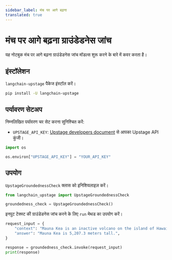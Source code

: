 ```yaml
---
sidebar_label: मंच पर आगे बढ़ना
translated: true
---
```


# मंच पर आगे बढ़ना ग्राउंडेडनेस जांच

यह नोटबुक मंच पर आगे बढ़ना ग्राउंडेडनेस जांच मॉडल्स शुरू करने के बारे में कवर करता है।

## इंस्टॉलेशन

`langchain-upstage` पैकेज इंस्टॉल करें।

```bash
pip install -U langchain-upstage
```

## पर्यावरण सेटअप

निम्नलिखित पर्यावरण चर सेट करना सुनिश्चित करें:

- `UPSTAGE_API_KEY`: [Upstage developers document](https://developers.upstage.ai/docs/getting-started/quick-start) से आपका Upstage API कुंजी।

```python
import os

os.environ["UPSTAGE_API_KEY"] = "YOUR_API_KEY"
```

## उपयोग

`UpstageGroundednessCheck` क्लास को इनिशियलाइज़ करें।

```python
from langchain_upstage import UpstageGroundednessCheck

groundedness_check = UpstageGroundednessCheck()
```

इनपुट टेक्स्ट की ग्राउंडेडनेस जांच करने के लिए `run` मेथड का उपयोग करें।

```python
request_input = {
    "context": "Mauna Kea is an inactive volcano on the island of Hawai'i. Its peak is 4,207.3 m above sea level, making it the highest point in Hawaii and second-highest peak of an island on Earth.",
    "answer": "Mauna Kea is 5,207.3 meters tall.",
}

response = groundedness_check.invoke(request_input)
print(response)
```
